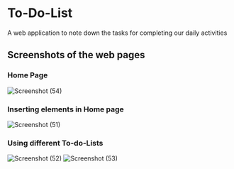 # To-Do-List

A web application to note down the tasks for completing our daily activities

## Screenshots of the web pages

### Home Page
![Screenshot (54)](https://user-images.githubusercontent.com/66872471/98144487-6cb94e80-1ef0-11eb-8649-52f6c301c8ce.png)

### Inserting elements in Home page
![Screenshot (51)](https://user-images.githubusercontent.com/66872471/98144463-6a56f480-1ef0-11eb-9876-f6b4d8859463.png)

### Using different To-do-Lists

![Screenshot (52)](https://user-images.githubusercontent.com/66872471/98144479-6c20b800-1ef0-11eb-92d1-cab4b1590817.png)
![Screenshot (53)](https://user-images.githubusercontent.com/66872471/98144483-6c20b800-1ef0-11eb-8443-fc53129dede5.png)


